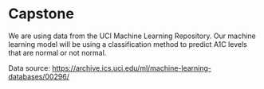 # Capstone

We are using data from the UCI Machine Learning Repository. Our machine learning model will be using a classification method to predict A1C levels that are normal or not normal.

Data source: https://archive.ics.uci.edu/ml/machine-learning-databases/00296/
